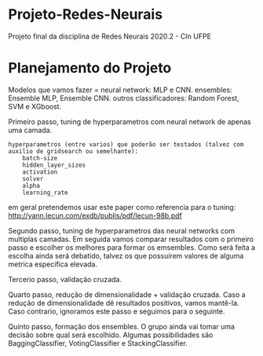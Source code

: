 # Projeto-Redes-Neurais

Projeto final da disciplina de Redes Neurais 2020.2 - CIn UFPE 

# Planejamento do Projeto

Modelos que vamos fazer =
        neural network:             MLP e CNN.
        ensembles:                  Ensemble MLP, Ensemble CNN.
        outros classificadores:     Random Forest, SVM e XGboost.


Primeiro passo, tuning de hyperparametros com neural network de apenas uma camada.

    hyperparametros (entre varios) que poderão ser testados (talvez com auxilio de gridsearch ou semelhante):
        batch-size
        hidden_layer_sizes
        activation
        solver
        alpha
        learning_rate

em geral pretendemos usar este paper como referencia para o tuning: http://yann.lecun.com/exdb/publis/pdf/lecun-98b.pdf

Segundo passo, tuning de hyperparametros das neural networks com multiplas camadas. Em seguida vamos comparar resultados com o primeiro passo e escolher os melhores para formar os emsembles. Como será feita a escolha ainda será debatido, talvez os que possuírem valores de alguma metrica especifica elevada.

Tercerio passo, validação cruzada.

Quarto passo, redução de dimensionalidade + validação cruzada. Caso a redução de dimensionalidade dê resultados positivos, vamos mantê-la. Caso contrario, ignoramos este passo e seguimos para o seguinte.

Quinto passo, formação dos ensembles. O grupo ainda vai tomar uma decisão sobre qual será escolhido. Algumas possibilidades são BaggingClassifier, VotingClassifier e StackingClassifier.
